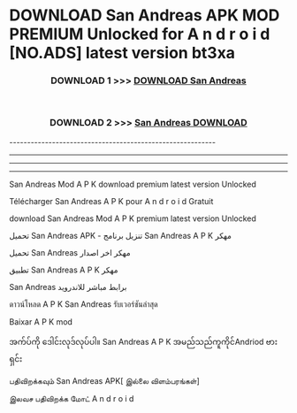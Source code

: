 # DOWNLOAD San Andreas  APK MOD PREMIUM Unlocked for A n d r o i d [NO.ADS] latest version bt3xa 



<div align="center">

<h3>DOWNLOAD 1 >>> <a href="https://getmod2.web.app/?judul=San Andreas ">DOWNLOAD San Andreas </a></h3><br>

<h3>DOWNLOAD 2 >>> <a href="https://getmod2.web.app/?judul=San Andreas ">San Andreas  DOWNLOAD </a></h3>

</div>
----------------------------------------------------------

----------------------------------------------------------

----------------------------------------------------------

----------------------------------------------------------

San Andreas  Mod A P K download premium latest version Unlocked

Télécharger San Andreas  A P K pour A n d r o i d Gratuit

download San Andreas  Mod A P K premium latest version Unlocked

تحميل San Andreas  APK - تنزيل برنامج San Andreas  A P K مهكر

تحميل San Andreas  مهكر اخر اصدار

تطبيق San Andreas  A P K مهكر

San Andreas  برابط مباشر للاندرويد

ดาวน์โหลด A P K San Andreas  รับเวอร์ชันล่าสุด

Baixar A P K mod

အက်ပ်ကို ဒေါင်းလုဒ်လုပ်ပါ။ San Andreas  A P K အမည်သည်ကူကိုင်Andriod ဗားရှင်း

பதிவிறக்கவும் San Andreas  APK[ இல்லை விளம்பரங்கள்] 
 
இலவச பதிவிறக்க மோட் A n d r o i d



